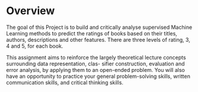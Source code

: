 # **Overview**

The goal of this Project is to build and critically analyse supervised Machine Learning methods to predict the ratings of books based on their titles, authors, descriptions and other features. There are three levels of rating, 3, 4 and 5, for each book.

This assignment aims to reinforce the largely theoretical lecture concepts surrounding data representation, clas- sifier construction, evaluation and error analysis, by applying them to an open-ended problem. You will also have an opportunity to practice your general problem-solving skills, written communication skills, and critical thinking skills.
